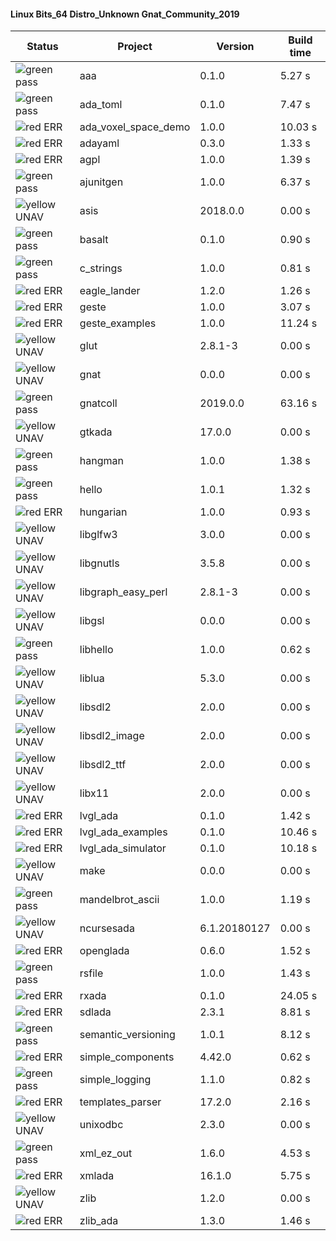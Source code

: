 #### Linux Bits_64 Distro_Unknown Gnat_Community_2019

| Status | Project | Version | Build time |
| --- | --- | --- | --- |
|![green](https://placehold.it/8/00aa00/000000?text=+) pass | aaa | 0.1.0 |  5.27 s |
|![green](https://placehold.it/8/00aa00/000000?text=+) pass | ada_toml | 0.1.0 |  7.47 s |
|![red](https://placehold.it/8/ff0000/000000?text=+) ERR  | ada_voxel_space_demo | 1.0.0 |  10.03 s |
|![red](https://placehold.it/8/ff0000/000000?text=+) ERR  | adayaml | 0.3.0 |  1.33 s |
|![red](https://placehold.it/8/ff0000/000000?text=+) ERR  | agpl | 1.0.0 |  1.39 s |
|![green](https://placehold.it/8/00aa00/000000?text=+) pass | ajunitgen | 1.0.0 |  6.37 s |
|![yellow](https://placehold.it/8/ffbb00/000000?text=+) UNAV | asis | 2018.0.0 |  0.00 s |
|![green](https://placehold.it/8/00aa00/000000?text=+) pass | basalt | 0.1.0 |  0.90 s |
|![green](https://placehold.it/8/00aa00/000000?text=+) pass | c_strings | 1.0.0 |  0.81 s |
|![red](https://placehold.it/8/ff0000/000000?text=+) ERR  | eagle_lander | 1.2.0 |  1.26 s |
|![red](https://placehold.it/8/ff0000/000000?text=+) ERR  | geste | 1.0.0 |  3.07 s |
|![red](https://placehold.it/8/ff0000/000000?text=+) ERR  | geste_examples | 1.0.0 |  11.24 s |
|![yellow](https://placehold.it/8/ffbb00/000000?text=+) UNAV | glut | 2.8.1-3 |  0.00 s |
|![yellow](https://placehold.it/8/ffbb00/000000?text=+) UNAV | gnat | 0.0.0 |  0.00 s |
|![green](https://placehold.it/8/00aa00/000000?text=+) pass | gnatcoll | 2019.0.0 |  63.16 s |
|![yellow](https://placehold.it/8/ffbb00/000000?text=+) UNAV | gtkada | 17.0.0 |  0.00 s |
|![green](https://placehold.it/8/00aa00/000000?text=+) pass | hangman | 1.0.0 |  1.38 s |
|![green](https://placehold.it/8/00aa00/000000?text=+) pass | hello | 1.0.1 |  1.32 s |
|![red](https://placehold.it/8/ff0000/000000?text=+) ERR  | hungarian | 1.0.0 |  0.93 s |
|![yellow](https://placehold.it/8/ffbb00/000000?text=+) UNAV | libglfw3 | 3.0.0 |  0.00 s |
|![yellow](https://placehold.it/8/ffbb00/000000?text=+) UNAV | libgnutls | 3.5.8 |  0.00 s |
|![yellow](https://placehold.it/8/ffbb00/000000?text=+) UNAV | libgraph_easy_perl | 2.8.1-3 |  0.00 s |
|![yellow](https://placehold.it/8/ffbb00/000000?text=+) UNAV | libgsl | 0.0.0 |  0.00 s |
|![green](https://placehold.it/8/00aa00/000000?text=+) pass | libhello | 1.0.0 |  0.62 s |
|![yellow](https://placehold.it/8/ffbb00/000000?text=+) UNAV | liblua | 5.3.0 |  0.00 s |
|![yellow](https://placehold.it/8/ffbb00/000000?text=+) UNAV | libsdl2 | 2.0.0 |  0.00 s |
|![yellow](https://placehold.it/8/ffbb00/000000?text=+) UNAV | libsdl2_image | 2.0.0 |  0.00 s |
|![yellow](https://placehold.it/8/ffbb00/000000?text=+) UNAV | libsdl2_ttf | 2.0.0 |  0.00 s |
|![yellow](https://placehold.it/8/ffbb00/000000?text=+) UNAV | libx11 | 2.0.0 |  0.00 s |
|![red](https://placehold.it/8/ff0000/000000?text=+) ERR  | lvgl_ada | 0.1.0 |  1.42 s |
|![red](https://placehold.it/8/ff0000/000000?text=+) ERR  | lvgl_ada_examples | 0.1.0 |  10.46 s |
|![red](https://placehold.it/8/ff0000/000000?text=+) ERR  | lvgl_ada_simulator | 0.1.0 |  10.18 s |
|![yellow](https://placehold.it/8/ffbb00/000000?text=+) UNAV | make | 0.0.0 |  0.00 s |
|![green](https://placehold.it/8/00aa00/000000?text=+) pass | mandelbrot_ascii | 1.0.0 |  1.19 s |
|![yellow](https://placehold.it/8/ffbb00/000000?text=+) UNAV | ncursesada | 6.1.20180127 |  0.00 s |
|![red](https://placehold.it/8/ff0000/000000?text=+) ERR  | openglada | 0.6.0 |  1.52 s |
|![green](https://placehold.it/8/00aa00/000000?text=+) pass | rsfile | 1.0.0 |  1.43 s |
|![red](https://placehold.it/8/ff0000/000000?text=+) ERR  | rxada | 0.1.0 |  24.05 s |
|![red](https://placehold.it/8/ff0000/000000?text=+) ERR  | sdlada | 2.3.1 |  8.81 s |
|![green](https://placehold.it/8/00aa00/000000?text=+) pass | semantic_versioning | 1.0.1 |  8.12 s |
|![red](https://placehold.it/8/ff0000/000000?text=+) ERR  | simple_components | 4.42.0 |  0.62 s |
|![green](https://placehold.it/8/00aa00/000000?text=+) pass | simple_logging | 1.1.0 |  0.82 s |
|![red](https://placehold.it/8/ff0000/000000?text=+) ERR  | templates_parser | 17.2.0 |  2.16 s |
|![yellow](https://placehold.it/8/ffbb00/000000?text=+) UNAV | unixodbc | 2.3.0 |  0.00 s |
|![green](https://placehold.it/8/00aa00/000000?text=+) pass | xml_ez_out | 1.6.0 |  4.53 s |
|![red](https://placehold.it/8/ff0000/000000?text=+) ERR  | xmlada | 16.1.0 |  5.75 s |
|![yellow](https://placehold.it/8/ffbb00/000000?text=+) UNAV | zlib | 1.2.0 |  0.00 s |
|![red](https://placehold.it/8/ff0000/000000?text=+) ERR  | zlib_ada | 1.3.0 |  1.46 s |
